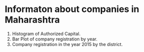 # Informaton about companies in Maharashtra #
1. Histogram of Authorized Capital.
2. Bar Plot of company registration by year.
3. Company registration in the year 2015 by the district.

